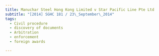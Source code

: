 ```yaml
---
title: Manuchar Steel Hong Kong Limited v Star Pacific Line Pte Ltd 
subtitle: "[2014] SGHC 181 / 23\_September\_2014"
tags:
  - Civil procedure
  - discovery of documents
  - Arbitration
  - enforcement
  - foreign awards

---
```


